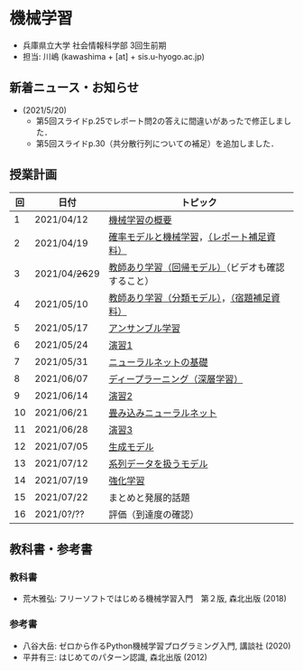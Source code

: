 # 機械学習

- 兵庫県立大学 社会情報科学部 3回生前期
- 担当: 川嶋 (kawashima + [at] + sis.u-hyogo.ac.jp)

## 新着ニュース・お知らせ

- (2021/5/20)
  - 第5回スライドp.25でレポート問2の答えに間違いがあったで修正しました．
  - 第5回スライドp.30（共分散行列についての補足）を追加しました．


## 授業計画

|回 |日付 |トピック|
|---|---|---|
|1 |2021/04/12 |[機械学習の概要](slide/MachineLearning2021_01.pdf)|
|2 |2021/04/19 |[確率モデルと機械学習](slide/MachineLearning2021_02.pdf)，[（レポート補足資料）](slide/MachineLearning2021_02_suppl.pdf)|
|3 |2021/04/~~26~~29 |[教師あり学習（回帰モデル）](slide/MachineLearning2021_03.pdf)（ビデオも確認すること）|
|4 |2021/05/10 |[教師あり学習（分類モデル）](slide/MachineLearning2021_04.pdf)，[（宿題補足資料）](slide/MachineLearning2021_04-05_suppl.pdf)|
|5 |2021/05/17 |[アンサンブル学習](slide/MachineLearning2021_05.pdf)|
|6 |2021/05/24 |[演習1](slide/MachineLearning2021_06.pdf)|
|7 |2021/05/31 |[ニューラルネットの基礎](slide/MachineLearning2021_07.pdf)|
|8 |2021/06/07 |[ディープラーニング（深層学習）](slide/MachineLearning2021_08.pdf)|
|9 |2021/06/14 |[演習2](slide/MachineLearning2021_09.pdf)|
|10|2021/06/21 |[畳み込みニューラルネット](slide/MachineLearning2021_10.pdf)|
|11|2021/06/28 |[演習3](slide/MachineLearning2021_11.pdf)|
|12|2021/07/05 |[生成モデル](slide/MachineLearning2021_12.pdf)|
|13|2021/07/12 |[系列データを扱うモデル](slide/MachineLearning2021_13.pdf)|
|14|2021/07/19 |[強化学習](slide/MachineLearning2021_14.pdf)|
|15|2021/07/22 |まとめと発展的話題|
|16|2021/0?/?? |評価（到達度の確認）|

## 教科書・参考書

### 教科書

- 荒木雅弘: フリーソフトではじめる機械学習入門　第２版, 森北出版 (2018)

### 参考書

- 八谷大岳: ゼロから作るPython機械学習プログラミング入門, 講談社 (2020)
- 平井有三: はじめてのパターン認識, 森北出版 (2012)

